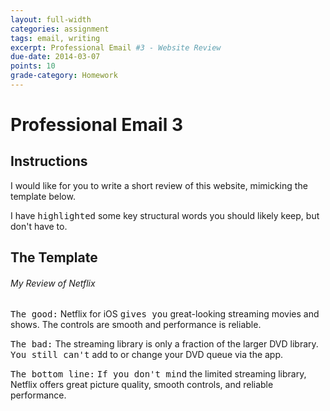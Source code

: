 ```yaml
---
layout: full-width
categories: assignment
tags: email, writing
excerpt: Professional Email #3 - Website Review
due-date: 2014-03-07
points: 10
grade-category: Homework
---
```

# Professional Email 3 #

## Instructions ##

I would like for you to write a short review of this website, mimicking the template below.  

I have <kbd>highlighted</kbd> some key structural words you should likely keep, but don't have to.


## The Template ##
<div class="panel">
<h6>My Review of Netflix</h6>
<p><kbd>The good:</kbd> Netflix for iOS <kbd>gives you</kbd> great-looking streaming movies and shows. The controls are smooth and performance is reliable.</p>

<p><kbd>The bad:</kbd> The streaming library is only a fraction of the larger DVD library. <kbd>You still can't</kbd> add to or change your DVD queue via the app.</p>

<p><kbd>The bottom line:</kbd> <kbd>If you don't mind</kbd> the limited streaming library, Netflix offers great picture quality, smooth controls, and reliable performance.</p>
</div>